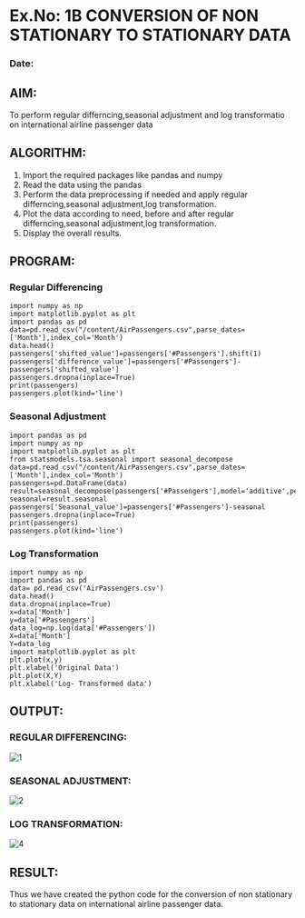 # Ex.No: 1B                     CONVERSION OF NON STATIONARY TO STATIONARY DATA
### Date: 

## AIM:
To perform regular differncing,seasonal adjustment and log transformatio on international airline passenger data
## ALGORITHM:
1. Import the required packages like pandas and numpy
2. Read the data using the pandas
3. Perform the data preprocessing if needed and apply regular differncing,seasonal adjustment,log transformation.
4. Plot the data according to need, before and after regular differncing,seasonal adjustment,log transformation.
5. Display the overall results.
## PROGRAM:
### Regular Differencing
```
import numpy as np
import matplotlib.pyplot as plt
import pandas as pd
data=pd.read_csv("/content/AirPassengers.csv",parse_dates=['Month'],index_col='Month')
data.head()
passengers['shifted_value']=passengers['#Passengers'].shift(1)
passengers['difference_value']=passengers['#Passengers']-passengers['shifted_value']
passengers.dropna(inplace=True)
print(passengers)
passengers.plot(kind='line')
```

### Seasonal Adjustment
```
import pandas as pd
import numpy as np
import matplotlib.pyplot as plt
from statsmodels.tsa.seasonal import seasonal_decompose
data=pd.read_csv("/content/AirPassengers.csv",parse_dates=['Month'],index_col='Month')
passengers=pd.DataFrame(data)
result=seasonal_decompose(passengers['#Passengers'],model='additive',period=1)
seasonal=result.seasonal
passengers['Seasonal_value']=passengers['#Passengers']-seasonal
passengers.dropna(inplace=True)
print(passengers)
passengers.plot(kind='line')
```
### Log Transformation
```
import numpy as np
import pandas as pd
data= pd.read_csv('AirPassengers.csv')
data.head()
data.dropna(inplace=True)
x=data['Month']
y=data['#Passengers']
data_log=np.log(data['#Passengers'])
X=data['Month']
Y=data_log
import matplotlib.pyplot as plt
plt.plot(x,y)
plt.xlabel('Original Data')
plt.plot(X,Y)
plt.xlabel('Log- Transformed data')
```

## OUTPUT:

### REGULAR DIFFERENCING:
![1](https://github.com/saieswar1607/TSA_EXP1B/assets/93427011/3af16d37-0cec-4715-af5e-c37e807ee819)



### SEASONAL ADJUSTMENT:
![2](https://github.com/saieswar1607/TSA_EXP1B/assets/93427011/20a001e7-7129-429a-884f-3055b1d84c18)


### LOG TRANSFORMATION:
![4](https://github.com/saieswar1607/TSA_EXP1B/assets/93427011/94942c8c-405b-40a0-8a53-28a1cbb71193)





## RESULT:
Thus we have created the python code for the conversion of non stationary to stationary data on international airline passenger
data.
